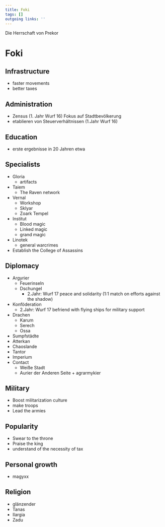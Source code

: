 ```yaml
---
title: Foki  
tags: []
outgoing links: ''  
---
```

Die Herrschaft von Prekor
# Foki
## Infrastructure
 * faster movements
 * better taxes
## Administration
 * Zensus (1. Jahr Wurf 16) Fokus auf Stadtbevölkerung
 * etablieren von Steuerverhältnissen (1.Jahr Wurf 16)

## Education
 * erste ergebnisse in 20 Jahren etwa

## Specialists
 * Gloria
   * artifacts
 * Taiem
   * The Raven network
 * Vernal
   * Workshop
   * Sklyar
   * Zoark Tempel
 * Institut
   * Blood magic
   * Linked magic
   * grand magic
 * Linotek 
   * general warcrimes
 * Establish the College of Assassins

## Diplomacy
 * Argyrier 
   * Feuerinseln
   * Dschungel    
     * 2.Jahr: Wurf 17 peace and solidarity (1:1 match on efforts against the shadow)
 * Konföderation   
     * 2.Jahr: Wurf 17 befriend with flying ships for military support
 * Drachen
	* Karum
	* Serech
	* Ossa
 * Sumpfstädte
 * Atterkan
 * Chaoslande
 * Tantor 
 * Imperium
 * Contact
   * Weiße Stadt
   * Aurier der Anderen Seite + agrarmykier

## Military
 * Boost militarization culture
 * make troops
 * Lead the armies

## Popularity
 * Swear to the throne
 * Praise the king
 * understand of the necessity of tax

## Personal growth
 * magyxx

## Religion
 * glänzender
 * Tanas
 * Ilargia
 * Zadu
